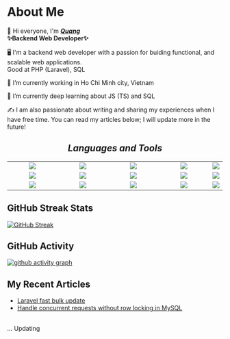 # About Me

👋 Hi everyone, I'm ***[Quang](https://www.facebook.com/phungquang0406/)*** <br>
**✨Backend Web Developer✨**

🖥️ I'm a backend web developer with a passion for buiding functional, and scalable web applications. <br>
 Good at PHP (Laravel), SQL
 
🔭 I’m currently working in Ho Chi Minh city, Vietnam

🌱 I’m currently deep learning about JS (TS) and SQL

✍️ I am also passionate about writing and sharing my experiences when I have free time. You can read my articles below; I will update more in the future!

<h2 align='center'><i>Languages and Tools</i></h2>

<table width="100">
<tr>
   <td align='center'  width="190">
        <img src="https://www.vectorlogo.zone/logos/php/php-ar21.svg">
    </td>
    <td align='center' width="190">
        <img src="https://www.vectorlogo.zone/logos/laravel/laravel-ar21.svg">
    </td>
    <td align='center' width="190">
        <img src="https://www.vectorlogo.zone/logos/nodejs/nodejs-ar21.svg">
    </td>
    <td align='center'>
        <img src="https://www.vectorlogo.zone/logos/expressjs/expressjs-ar21.svg">
    </td>
    <td align='center'>
        <img src="https://www.vectorlogo.zone/logos/golang/golang-ar21.svg">
    </td>
</tr>
<tr>
    <td align='center'>
        <img src="https://www.vectorlogo.zone/logos/typescriptlang/typescriptlang-icon.svg">
    </td>
    <td align='center' width="190">
        <img src="https://www.vectorlogo.zone/logos/docker/docker-ar21.svg">
    </td>
     <td align='center' width="190">
        <img src="https://www.vectorlogo.zone/logos/mysql/mysql-horizontal.svg">
    </td>
    <td align='center' width="190">
        <img src="https://www.vectorlogo.zone/logos/git-scm/git-scm-ar21.svg">
    </td>
    <td align='center'>
        <img src="https://www.vectorlogo.zone/logos/redis/redis-ar21.svg">
    </td>
</tr>

<tr>
    <td align='center' width="190">
        <img src="https://www.vectorlogo.zone/logos/jquery/jquery-horizontal.svg">
    </td>
    <td align='center' width="190">
        <img src="https://www.vectorlogo.zone/logos/w3_html5/w3_html5-ar21.svg">
    </td>
    <td align='center' width="190">
        <img src="https://www.vectorlogo.zone/logos/w3_css/w3_css-ar21.svg">
    </td>
    <td align='center'  width="190">
        <img src="https://www.vectorlogo.zone/logos/getbootstrap/getbootstrap-ar21.svg">
    </td>
    <td align='center'>
        <img src="https://www.vectorlogo.zone/logos/javascript/javascript-horizontal.svg">
    </td>
</tr>
</table>

## GitHub Streak Stats

[![GitHub Streak](https://streak-stats.demolab.com?user=quanggpv&theme=dracula)](https://git.io/streak-stats)

## GitHub Activity
[![github activity graph](https://github-readme-activity-graph.vercel.app/graph?username=quanggpv&theme=react&area=true&hide_border=true#gh-light-mode-only)](https://github.com/ashutosh00710/github-readme-activity-graph)

## My Recent Articles

* [Laravel fast bulk update](https://github.com/quanggpv/laravel-upsert-improved)
* [Handle concurrent requests without row locking in MySQL](https://github.com/quanggpv/OurWorld/discussions/2)

<br>
... Updating
